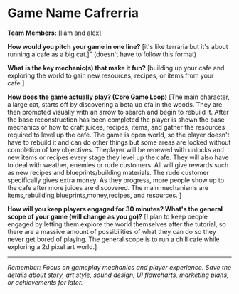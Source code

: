 # Game Name Cafrerria

**Team Members:** [liam and alex]

**How would you pitch your game in one line?**
[it's like terraria but it's about running a cafe as a big cat.]" (doesn't have to follow this format)

**What is the key mechanic(s) that make it fun?**
[building up your cafe and exploring the world to gain new resources, recipes, or items from your cafe.]

**How does the game actually play? (Core Game Loop)**
[The main character, a large cat, starts off by discovering a beta up cfa in the woods. They are then prompted visually with an arrow to search and begin to rebuild it. After the base reconstruction has been completed the player is shown the base mechanics of how to craft juices, recipes, items, and gather the resources required to level up the cafe. The game is open world, so the player doesn't have to rebuild it and can do other things but some areas are locked without completion of key objectives. Theplayer will be renewed with unlocks and new items or recipes every stage they level up the cafe. They will also have to deal with weather, enemies or rude customers. All will give rewards such as new recipes and blueprints/building materials. The rude customer specifically gives extra money. As they progress, more people show up to the cafe after more juices are discovered. The main mechanisms are items,rebuilding,blueprints,money,recipes, and resources.
]

**How will you keep players engaged for 30 minutes? What's the general scope of your game (will change as you go)?**
[I plan to keep people engaged by letting them explore the world themselves after the tutorial, so there are a massive amount of possibilities of what they can do so they never get bored of playing. The general scope is to run a chill cafe while exploring a 2d pixel art world.]

---
*Remember: Focus on gameplay mechanics and player experience. Save the details about story, art style, sound design, UI flowcharts, marketing plans, or achievements for later.*

